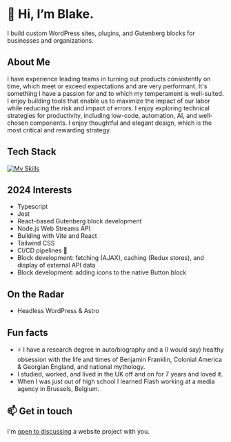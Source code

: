 # 👋 Hi, I’m Blake.

I build custom WordPress sites, plugins, and Gutenberg blocks for businesses and organizations.

## About Me
I have experience leading teams in turning out products consistently on time, which meet or exceed expectations and are very performant. It's something I have a passion for and to which my temperament is well-suited. I enjoy building tools that enable us to maximize the impact of our labor while reducing the risk and impact of errors. I enjoy exploring technical strategies for productivity, including low-code, automation, AI, and well-chosen components. I enjoy thoughtful and elegant design, which is the most critical and rewarding strategy.

## Tech Stack
[![My Skills](https://skillicons.dev/icons?i=wordpress,vite,react,nodejs,docker,gulp,webpack,yarn,python,prometheus,flask,nginx,redis,gitlab,github,figma,js,jest,jquery,php,html,svg,bootstrap,tailwindcss,css,sass,linux)](https://skillicons.dev)

## 2024 Interests
- Typescript
- Jest
- React-based Gutenberg block development
- Node.js Web Streams API
- Building with Vite and React
- Tailwind CSS
- CI/CD pipelines 🚀
- Block development: fetching (AJAX), caching (Redux stores), and display of external API data
- Block development: adding icons to the native Button block

## On the Radar
- Headless WordPress & Astro

## Fun facts
- ⚡️ I have a research degree in auto/biography and a (I would say) healthy obsession with the life and times of Benjamin Franklin, Colonial America & Georgian England, and national mythology.
- I studied, worked, and lived in the UK off and on for 7 years and loved it.
- When I was just out of high school I learned Flash working at a media agency in Brussels, Belgium.

## 📫 Get in touch
I'm [open to discussing](mailto:hello@blakedarlin.com) a website project with you.
